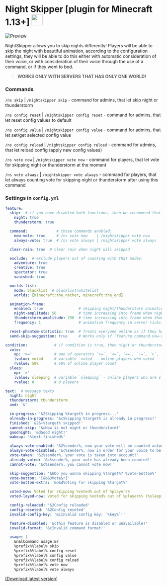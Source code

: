 # Night Skipper [plugin for Minecraft 1.13+] <img src="https://github.com/teacondemns/static.pexty.xyz/blob/main/src/icon/emoji/animated/minecraft.gif?raw=true" height="35"/>

![Preview](https://github.com/TeaCondemns/night-skipper-plugin/raw/main/preview.gif)

NightSkipper allows you to skip nights differently!
Players will be able to skip the night with beautiful animation, according to the configuration settings, they will be able to do this either with automatic consideration of their voice, or with consideration of their voice through the use of a command, or if they went to bed.
> **WORKS ONLY WITH SERVERS THAT HAS ONLY ONE WORLD!**

### Commands
`/ns skip`          | `/nightskipper skip`          - command for admins, that let skip night or thunderstorm

`/ns config reset`  | `/nightskipper config reset`  - command for admins, that let reset config values to default

`/ns config value`  | `/nightskipper config value`  - command for admins, that let set/get selected config value

`/ns config reload` | `/nightskipper config reload` - command for admins, that let reload config (apply new config values)

`/ns vote now`      | `/nightskipper vote now`      - command for players, that let vote for skipping night or thunderstorm at the moment

`/ns vote always`   | `/nightskipper vote always`   - command for players, that let always counting vote for skipping night or thunderstorm after using this command

### Settings in `config.yml`

```yml
feature:
  skip:  # if you have disabled both functions, then we recommend that you consider removing this plugin.
    night: true
    thunderstorm: true

  command:             # those commands enabled:
    now-vote: true     # /ns vote now    | /nightskipper vote now
    always-vote: true  # /ns vote always | /nightskipper vote always

  clear-rain: true  # clear rain when night will skipped

  exclude:  # exclude players out of counting with that modes:
    adventure: true
    creative: true
    spectator: true
    vanished: true

  worlds-list:
    mode: blacklist  # blacklist/whitelist
    worlds: [minecraft:the_nether, minecraft:the_end]

  animation-frame:
    enabled: true                # skipping night/thunderstorm animation enabled
    night-amplitude: 50          # time increasing into frame when night
    thunderstorm-amplitude: 250  # time increasing into frame when thunder
    frequency: 1                 # animation frequency in server ticks

  reset-phantom-statistic: true  # Treats everyone online as if they have slept in the last 3 days after the night is skipped (check out /gamerule doInsomnia on 1.15+)
  send-skip-suggestion: true     # Works only if `feature.command.now-vote` is enabled

condition:            # if condition is true, then night or thunderstorm will skipped
  vote:
    op: '>='          # one of operators `>=`, `<=`, `==`, `!=`, `>`, `<`
    lvalue: voted     # variable `voted` - online players who voted
    rvalue: 50%       # 50% of online player count
  sleep:
    op: '>'
    lvalue: sleeping  # variable `sleeping` - online players who are sleeping
    rvalue: 0         # 0 players

text:  # message texts
  night: night
  thunderstorm: thunderstorm
  and: '&'

  in-progress: '&2Skipping %target% in progress...'
  already-in-progress: '&cSkipping %target% is already in progress!'
  finished: '&2&+%target% skipped!'
  cannot-skip: '&cNow is not night or thunderstorm!'
  goodnight: '&dGood night!'
  wakeup: '%text.finished%'

  always-vote-enabled: '&2%sender%, now your vote will be counted automatically!'
  always-vote-disabled: '&c%sender%, now in order for your voice to be taken into account, you need to use the command `%prefix%%label% vote now` or lie down on the bed'
  vote-taken: '&2%sender%, your vote is taken into account!'
  already-voted: '&c%sender%, your vote has already been counted!'
  cannot-vote: '&c%sender%, you cannot vote now!'

  skip-suggestion: '&6Do you wanna skipping %target%? %vote-button%'
  vote-button: '[&b&3Vote&r]'
  vote-button-extra: '&o&dVoting for skipping %target%'

  voted-now: Voted for skipping %voted% out of %players%
  voted-layed-now: Voted for skipping %voted% out of %players% (%sleeping% are sleeping)

  config-reloaded: '&2Config reloaded'
  config-reseted: '&2Config reseted'
  invalid-config-key: '&cInvalid config key: `%key%`!'

  feature-disabled: '&cThis feature is disabled or unavailable!'
  invalid-format: '&cInvalid command format!'

  usage: |-
    &n&lCommand usage:&r
    %prefix%%label% skip
    %prefix%%label% config reset
    %prefix%%label% config value
    %prefix%%label% config reload
    %prefix%%label% vote now
    %prefix%%label% vote always

```

[[Download latest version]](https://github.com/TeaCondemns/night-skipper-plugin/releases/tag/final-functionality-fix)
